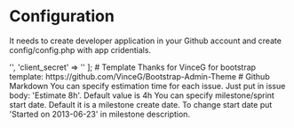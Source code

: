 # Configuration

It needs to create developer application in your Github account and create config/config.php with app cridentials.

<?php
$githubApp = [
    'client_id'         => '',
    'client_secret'     => ''
];

# Template

Thanks for VinceG for bootstrap template:
https://github.com/VinceG/Bootstrap-Admin-Theme

# Github Markdown

You can specify estimation time for each issue. Just put in issue body: 'Estimate 8h'.
Default value is 4h

You can specify milestone/sprint start date. Default it is a milestone create date. 
To change start date put 'Started on 2013-06-23' in milestone description.
